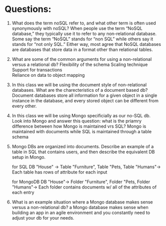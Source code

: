# Questions:
1. What does the term noSQL refer to, and what other term is often used synonymously with noSQL?
    When people use the term “NoSQL database,” they typically use it to refer to any non-relational database. Some say the term “NoSQL” stands for “non SQL” while others say it stands for “not only SQL.” Either way, most agree that NoSQL databases are databases that store data in a format other than relational tables.

2. What are some of the common arguments for using a non-relational versus a relational db?
    Flexibility of the schema
    Scaling technique
    Support for transactions    
    Reliance on data to object mapping

3. In this class we will be using the document style of non-relational databases. What are the charecteristics of a document based db? 
    Document databases store all information for a given object in a single instance in the database, and every stored object can be different from every other.

4. In this class we will be using Mongo specificially as our no-SQL db. Look into Mongo and answer this question: what is the priamry difference between how Mongo is maintained vrs SQL?
    Mongo is maintained with documents while SQL is maintained through a table schema

5. Mongo DBs are organized into documents. Describe an example of a table in SQL that contains users, and then describe the equivalent DB setup in Mongo. 
    
    for SQL
    DB "House" -> Table "Furniture", Table "Pets, Table "Humans"-> Each table has rows of attribute for each input

    for MongoDB
    DB "House"-> Folder "Furniture", Folder "Pets, Folder "Humans"-> Each folder contains documents w/ all of the attributes of each entry

6. What is an example situation where a Mongo database makes sense versus a non-relational db?
    a Mongo database makes sense when building an app in an agile environment and you constantly need to adjust your db for your needs. 